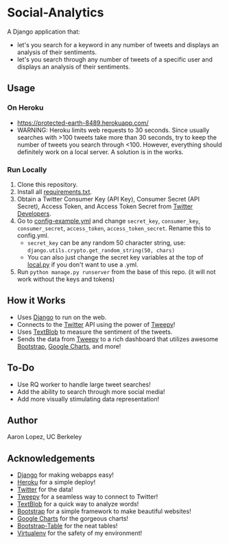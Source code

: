 # Social-Analytics

A Django application that:
* let's you search for a keyword in any number of tweets and displays an analysis of their sentiments.
* let's you search through any number of tweets of a specific user and displays an analysis of their sentiments.

## Usage
### On Heroku
* https://protected-earth-8489.herokuapp.com/
* WARNING: Heroku limits web requests to 30 seconds. Since usually searches with >100 tweets take more than 30 seconds, try to keep the number of tweets you search through <100. However, everything should definitely work on a local server. A solution is in the works.

### Run Locally
1. Clone this repository.
2. Install all [requirements.txt](https://github.com/aaaronlopez/Social-Analytics/blob/master/requirements.txt).
3. Obtain a Twitter Consumer Key (API Key), Consumer Secret (API Secret), Access Token, and Access Token Secret from [Twitter Developers](https://dev.twitter.com/).
4. Go to [config-example.yml](https://github.com/aaaronlopez/Social-Analytics/blob/master/config-example.yml) and change `secret_key`, `consumer_key`, `consumer_secret`, `access_token`, `access_token_secret`. Rename this to config.yml.
	* `secret_key` can be any random 50 character string, use: `django.utils.crypto.get_random_string(50, chars)`
	* You can also just change the secret key variables at the top of [local.py](https://github.com/aaaronlopez/Social-Analytics/blob/master/project/settings/local.py) if you don't want to use a .yml.
6. Run `python manage.py runserver` from the base of this repo. (it will not work without the keys and tokens)

## How it Works
* Uses [Django](https://www.djangoproject.com/) to run on the web.
* Connects to the [Twitter](https://twitter.com/) API using the power of [Tweepy](https://github.com/tweepy/tweepy)!
* Uses [TextBlob](http://textblob.readthedocs.org/en/dev/) to measure the sentiment of the tweets.
* Sends the data from [Tweepy](https://github.com/tweepy/tweepy) to a rich dashboard that utilizes awesome [Bootstrap](http://getbootstrap.com/), [Google Charts](https://developers.google.com/chart/), and more!

## To-Do
* Use RQ worker to handle large tweet searches!
* Add the ability to search through more social media!
* Add more visually stimulating data representation!

## Author
Aaron Lopez, UC Berkeley

## Acknowledgements
* [Django](https://www.djangoproject.com/) for making webapps easy!
* [Heroku](https://www.heroku.com/) for a simple deploy!
* [Twitter](https://twitter.com/) for the data!
* [Tweepy](https://github.com/tweepy/tweepy) for a seamless way to connect to Twitter!
* [TextBlob](http://textblob.readthedocs.org/en/dev/) for a quick way to analyze words!
* [Bootstrap](http://getbootstrap.com/) for a simple framework to make beautiful websites!
* [Google Charts](https://developers.google.com/chart/) for the gorgeous charts!
* [Bootstrap-Table](https://github.com/wenzhixin/bootstrap-table) for the neat tables!
* [Virtualenv](https://virtualenv.pypa.io/en/latest/) for the safety of my environment!

